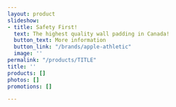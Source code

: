```yaml
---
layout: product
slideshow:
- title: Safety First!
  text: The highest quality wall padding in Canada!
  button_text: More information
  button_link: "/brands/apple-athletic"
  image: ''
permalink: "/products/TITLE"
title: ''
products: []
photos: []
promotions: []

---
```

